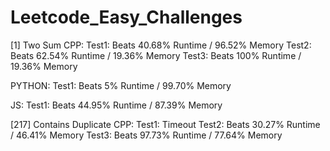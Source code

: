 # Leetcode_Easy_Challenges

[1] Two Sum
CPP:
Test1: Beats 40.68% Runtime / 96.52% Memory
Test2: Beats 62.54% Runtime / 19.36% Memory
Test3: Beats 100% Runtime / 19.36% Memory

PYTHON:
Test1: Beats 5% Runtime / 99.70% Memory

JS:
Test1: Beats 44.95% Runtime / 87.39% Memory

[217] Contains Duplicate
CPP:
Test1: Timeout
Test2: Beats 30.27% Runtime / 46.41% Memory
Test3: Beats 97.73% Runtime / 77.64% Memory